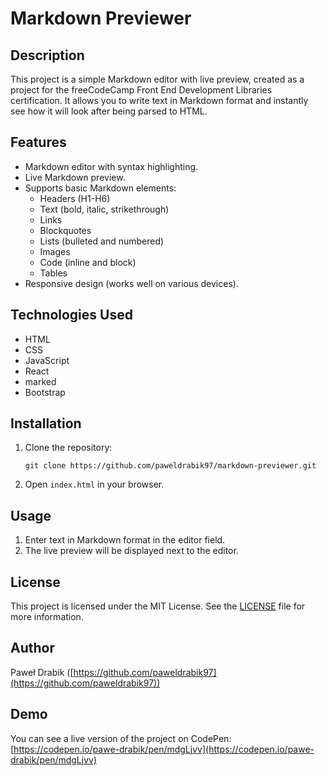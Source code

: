 # Markdown Previewer

## Description

This project is a simple Markdown editor with live preview, created as a project for the freeCodeCamp Front End Development Libraries certification. It allows you to write text in Markdown format and instantly see how it will look after being parsed to HTML.

## Features

*   Markdown editor with syntax highlighting.
*   Live Markdown preview.
*   Supports basic Markdown elements:
    *   Headers (H1-H6)
    *   Text (bold, italic, strikethrough)
    *   Links
    *   Blockquotes
    *   Lists (bulleted and numbered)
    *   Images
    *   Code (inline and block)
    *   Tables
*   Responsive design (works well on various devices).

## Technologies Used

*   HTML
*   CSS
*   JavaScript
*   React
*   marked
*   Bootstrap

## Installation

1.  Clone the repository:
    ```
    git clone https://github.com/paweldrabik97/markdown-previewer.git
    ```
2.  Open `index.html` in your browser.

## Usage

1.  Enter text in Markdown format in the editor field.
2.  The live preview will be displayed next to the editor.

## License

This project is licensed under the MIT License. See the [LICENSE](https://opensource.org/licenses/MIT) file for more information.

## Author

Paweł Drabik ([https://github.com/paweldrabik97](https://github.com/paweldrabik97))

## Demo

You can see a live version of the project on CodePen: [https://codepen.io/pawe-drabik/pen/mdgLjvv](https://codepen.io/pawe-drabik/pen/mdgLjvv)
